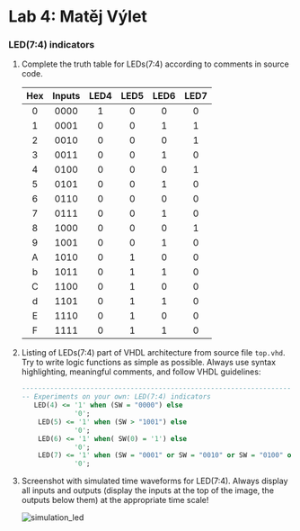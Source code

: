 # Lab 4: Matěj Výlet

### LED(7:4) indicators

1. Complete the truth table for LEDs(7:4) according to comments in source code.

   | **Hex** | **Inputs** | **LED4** | **LED5** | **LED6** | **LED7** |
   | :-: | :-: | :-: | :-: | :-: | :-: |
   | 0 | 0000 |1 |0 |0 | 0 |
   | 1 | 0001 |0 |0 |1 | 1 |
   | 2 | 0010 |0 |0 |0 | 1 |
   | 3 | 0011 |0 |0 |1 | 0 |
   | 4 | 0100 |0 |0 |0 | 1 |
   | 5 | 0101 |0 |0 |1 | 0 |
   | 6 | 0110 |0 |0 |0 | 0 |
   | 7 | 0111 |0 |0 |1 | 0 |
   | 8 | 1000 |0 |0 |0 | 1 |
   | 9 | 1001 |0 |0 |1 | 0 |
   | A | 1010 |0 |1 |0 | 0 |
   | b | 1011 |0 |1 |1 | 0 |
   | C | 1100 |0 |1 |0 | 0 |
   | d | 1101 |0 |1 |1 | 0 |
   | E | 1110 |0 |1 |0 | 0 |
   | F | 1111 |0 |1 |1 | 0 |

2. Listing of LEDs(7:4) part of VHDL architecture from source file `top.vhd`. Try to write logic functions as simple as possible. Always use syntax highlighting, meaningful comments, and follow VHDL guidelines:

   ```vhdl
   --------------------------------------------------------------------
   -- Experiments on your own: LED(7:4) indicators
      LED(4) <= '1' when (SW = "0000") else
                '0'; 
       LED(5) <= '1' when (SW > "1001") else
                '0';
       LED(6) <= '1' when( SW(0) = '1') else
                '0';
       LED(7) <= '1' when (SW = "0001" or SW = "0010" or SW = "0100" or SW = "1000") else
                '0';
   ```

3. Screenshot with simulated time waveforms for LED(7:4). Always display all inputs and outputs (display the inputs at the top of the image, the outputs below them) at the appropriate time scale!

   ![simulation_led](https://user-images.githubusercontent.com/124773189/222183555-0815b6bf-34b0-45fd-8248-103fbbc18b8d.png)

